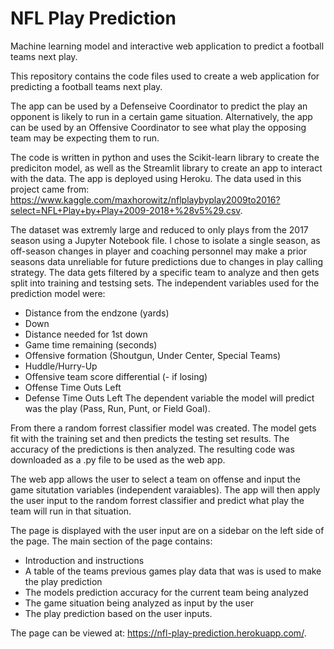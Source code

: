 # NFL Play Prediction
Machine learning model and interactive web application to predict a football teams next play.

This repository contains the code files used to create a web application for predicting a football teams next play. 

The app can be used by a Defenseive Coordinator to predict the play an opponent is likely to run in a certain game situation. Alternatively, the app can be used by an Offensive Coordinator to see what play the opposing team may be expecting them to run.

The code is written in python and uses the Scikit-learn library to create the prediciton model, as well as the Streamlit library to create an app to interact with the data. The app is deployed using Heroku. The data used in this project came from:
https://www.kaggle.com/maxhorowitz/nflplaybyplay2009to2016?select=NFL+Play+by+Play+2009-2018+%28v5%29.csv.

The dataset was extremly large and reduced to only plays from the 2017 season using a Jupyter Notebook file. I chose to isolate a single season, as off-season changes in player and coaching personnel may make a prior seasons data unreliable for future predictions due to changes in play calling strategy. The data gets filtered by a specific team to analyze and then gets split into training and testsing sets. The independent variables used for the prediction model were:
- Distance from the endzone (yards)
- Down
- Distance needed for 1st down
- Game time remaining (seconds)
- Offensive formation (Shoutgun, Under Center, Special Teams)
- Huddle/Hurry-Up
- Offensive team score differential (- if losing)
- Offense Time Outs Left
- Defense Time Outs Left
The dependent variable the model will predict was the play (Pass, Run, Punt, or Field Goal).

From there a random forrest classifier model was created. The model gets fit with the training set and then predicts the testing set results. The accuracy of the predictions is then analyzed. The resulting code was downloaded as a .py file to be used as the web app.

The web app allows the user to select a team on offense and input the game situtation variables (independent varaiables). The app will then apply the user input to the random forrest classifier and predict what play the team will run in that situation.

The page is displayed with the user input are on a sidebar on the left side of the page. The main section of the page contains:
- Introduction and instructions
- A table of the teams previous games play data that was is used to make the play prediction
- The models prediction accuracy for the current team being analyzed
- The game situation being analyzed as input by the user
- The play prediction based on the user inputs.

The page can be viewed at: https://nfl-play-prediction.herokuapp.com/.


